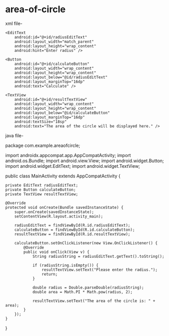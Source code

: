 # area-of-circle
xml file-
<?xml version="1.0" encoding="utf-8"?>
<RelativeLayout xmlns:android="http://schemas.android.com/apk/res/android"
    xmlns:tools="http://schemas.android.com/tools"
    android:layout_width="match_parent"
    android:layout_height="match_parent"
    android:padding="16dp"
    tools:context=".MainActivity">

    <EditText
        android:id="@+id/radiusEditText"
        android:layout_width="match_parent"
        android:layout_height="wrap_content"
        android:hint="Enter radius" />

    <Button
        android:id="@+id/calculateButton"
        android:layout_width="wrap_content"
        android:layout_height="wrap_content"
        android:layout_below="@id/radiusEditText"
        android:layout_marginTop="16dp"
        android:text="Calculate" />

    <TextView
        android:id="@+id/resultTextView"
        android:layout_width="wrap_content"
        android:layout_height="wrap_content"
        android:layout_below="@id/calculateButton"
        android:layout_marginTop="16dp"
        android:textSize="18sp"
        android:text="The area of the circle will be displayed here." />

</RelativeLayout>

java file-

package com.example.areaofcircle;

import androidx.appcompat.app.AppCompatActivity;
import android.os.Bundle;
import android.view.View;
import android.widget.Button;
import android.widget.EditText;
import android.widget.TextView;

public class MainActivity extends AppCompatActivity {

    private EditText radiusEditText;
    private Button calculateButton;
    private TextView resultTextView;

    @Override
    protected void onCreate(Bundle savedInstanceState) {
        super.onCreate(savedInstanceState);
        setContentView(R.layout.activity_main);

        radiusEditText = findViewById(R.id.radiusEditText);
        calculateButton = findViewById(R.id.calculateButton);
        resultTextView = findViewById(R.id.resultTextView);

        calculateButton.setOnClickListener(new View.OnClickListener() {
            @Override
            public void onClick(View v) {
                String radiusString = radiusEditText.getText().toString();

                if (radiusString.isEmpty()) {
                    resultTextView.setText("Please enter the radius.");
                    return;
                }

                double radius = Double.parseDouble(radiusString);
                double area = Math.PI * Math.pow(radius, 2);

                resultTextView.setText("The area of the circle is: " + area);
            }
        });
    }
}

